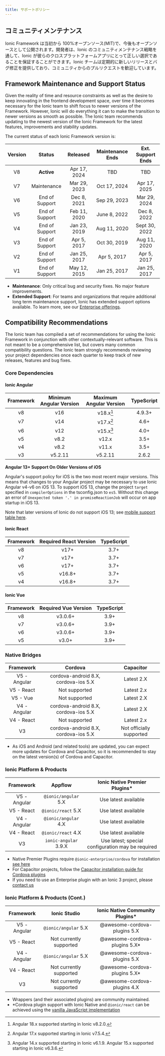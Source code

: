 ```yaml
---
title: サポートポリシー
---
```


<head>
  <title>App Development Support Policy - Ionic Framework API</title>
  <meta
    name="description"
    content="Ionic Framework API is 100% open-source (MIT), and always will be. Read our support policy to see why users know Ionic is the right choice for app development."
  />
</head>

## コミュニティメンテナンス

Ionic Framework は当初から 100%オープンソース(MIT)で、今後もオープンソースとして公開されます。開発者は、Ionic のコミュニティメンテナンス戦略を通して、Ionic が彼らのクロスプラットフォームアプリにとって正しい選択であることを保証することができます。Ionic チームは定期的に新しいリリースとバグ修正を提供しており、コミュニティからのプルリクエストを歓迎しています。

## Framework Maintenance and Support Status

Given the reality of time and resource constraints as well as the desire to keep innovating in the frontend development space, over time it becomes necessary for the Ionic team to shift focus to newer versions of the Framework. However, Ionic will do everything it can to make the transition to newer versions as smooth as possible. The Ionic team recommends updating to the newest version of the Ionic Framework for the latest features, improvements and stability updates.

The current status of each Ionic Framework version is:

| Version |     Status     |   Released   | Maintenance Ends | Ext. Support Ends |
| :-----: | :------------: | :----------: | :--------------: | :---------------: |
|   V8    |   **Active**   | Apr 17, 2024 |       TBD        |        TBD        |
|   V7    |  Maintenance   | Mar 29, 2023 |   Oct 17, 2024   |   Apr 17, 2025    |
|   V6    | End of Support | Dec 8, 2021  |   Sep 29, 2023   |   Mar 29, 2024    |
|   V5    | End of Support | Feb 11, 2020 |   June 8, 2022   |    Dec 8, 2022    |
|   V4    | End of Support | Jan 23, 2019 |   Aug 11, 2020   |   Sept 30, 2022   |
|   V3    | End of Support | Apr 5, 2017  |   Oct 30, 2019   |   Aug 11, 2020    |
|   V2    | End of Support | Jan 25, 2017 |   Apr 5, 2017    |    Apr 5, 2017    |
|   V1    | End of Support | May 12, 2015 |   Jan 25, 2017   |   Jan 25, 2017    |

- **Maintenance**: Only critical bug and security fixes. No major feature improvements.
- **Extended Support**: For teams and organizations that require additional long term maintenance support, Ionic has extended support options available. To learn more, see our [Enterprise offerings](https://ionicframework.com/enterprise).

## Compatibility Recommendations

The Ionic team has compiled a set of recommendations for using the Ionic Framework in conjunction with other contextually-relevant software. This is not meant to be a comprehensive list, but covers many common compatibility questions. The Ionic team strongly recommends reviewing your project dependencies once each quarter to keep track of new releases, features and bug fixes.

### Core Dependencies

#### Ionic Angular

| Framework | Minimum Angular Version | Maximum Angular Version | TypeScript |
| :-------: | :---------------------: | :---------------------: | :--------: |
|    v8     |           v16           |        v18.x[^3]        |   4.9.3+   |
|    v7     |           v14           |        v17.x[^2]        |    4.6+    |
|    v6     |           v12           |        v15.x[^1]        |    4.0+    |
|    v5     |          v8.2           |          v12.x          |    3.5+    |
|    v4     |          v8.2           |          v11.x          |    3.5+    |
|    v3     |         v5.2.11         |         v5.2.11         |   2.6.2    |

[^1]: Angular 14.x supported starting in Ionic v6.1.9. Angular 15.x supported starting in Ionic v6.3.6.
[^2]: Angular 17.x supported starting in Ionic v7.5.4.
[^3]: Angular 18.x supported starting in Ionic v8.2.0.

**Angular 13+ Support On Older Versions of iOS**

Angular's support policy for iOS is the two most recent major versions. This means that changes to your Angular project may be necessary to use Ionic Angular v4-v6 on iOS 13. To support iOS 13, change the project `target` specified in `compilerOptions` in the tsconfig.json to `es5`. Without this change an error of `Unexpected token '.' in promiseReactionJob` will occur on app startup in iOS 13.

Note that later versions of Ionic do not support iOS 13; see [mobile support table here](./browser-support#mobile-browsers).

#### Ionic React

| Framework | Required React Version | TypeScript |
| :-------: | :--------------------: | :--------: |
|    v8     |          v17+          |    3.7+    |
|    v7     |          v17+          |    3.7+    |
|    v6     |          v17+          |    3.7+    |
|    v5     |         v16.8+         |    3.7+    |
|    v4     |         v16.8+         |    3.7+    |

#### Ionic Vue

| Framework | Required Vue Version | TypeScript |
| :-------: | :------------------: | :--------: |
|    v8     |       v3.0.6+        |    3.9+    |
|    v7     |       v3.0.6+        |    3.9+    |
|    v6     |       v3.0.6+        |    3.9+    |
|    v5     |        v3.0+         |    3.9+    |

### Native Bridges

|  Framework   |               Cordova                |        Capacitor         |
| :----------: | :----------------------------------: | :----------------------: |
| V5 - Angular | cordova-android 8.X, cordova-ios 5.X |        Latest 2.X        |
|  V5 - React  |            Not supported             |        Latest 2.x        |
|   V5 - Vue   |            Not supported             |        Latest 2.X        |
| V4 - Angular | cordova-android 8.X, cordova-ios 5.X |        Latest 2.X        |
|  V4 - React  |            Not supported             |        Latest 2.x        |
|      V3      | cordova-android 8.X, cordova-ios 5.X | Not officially supported |

- As iOS and Android (and related tools) are updated, you can expect more updates for Cordova and Capacitor, so it is recommended to stay on the latest version(s) of Cordova and Capacitor.

### Ionic Platform & Products

|  Framework   |        Appflow        |          Ionic Native Premier Plugins\*           |
| :----------: | :-------------------: | :-----------------------------------------------: |
| V5 - Angular | `@ionic/angular` 5.X  |               Use latest available                |
|  V5 - React  |  `@ionic/react` 5.X   |               Use latest available                |
| V4 - Angular | `@ionic/angular` 4.X  |               Use latest available                |
|  V4 - React  |  `@ionic/react` 4.X   |               Use latest available                |
|      V3      | `ionic-angular` 3.9.X | Use latest; special configuration may be required |

- Native Premier Plugins require `@ionic-enterprise/cordova` for installation [see here](https://ionic.io/docs/premier-plugins/setup#install-tooling)
- For Capacitor projects, follow the [Capacitor installation guide for Cordova plugins](https://capacitorjs.com/docs/cordova/using-cordova-plugins)
- If you need to use an Enterprise plugin with an Ionic 3 project, please [contact us](https://ionic.zendesk.com/hc)

### Ionic Platform & Products (Cont.)

|  Framework   |      Ionic Studio       | Ionic Native Community Plugins\* |
| :----------: | :---------------------: | :------------------------------: |
| V5 - Angular |  `@ionic/angular` 5.X   |   @awesome-cordova-plugins 5.X   |
|  V5 - React  | Not currently supported |  @awesome-cordova-plugins 5.X\*  |
| V4 - Angular |  `@ionic/angular` 5.X   |   @awesome-cordova-plugins 5.X   |
|  V4 - React  | Not currently supported |  @awesome-cordova-plugins 5.X\*  |
|      V3      | Not currently supported |   @awesome-cordova-plugins 4.X   |

- Wrappers (and their associated plugins) are community maintained.
- \*Cordova plugin support with Ionic Native and `@ionic/react` can be achieved using the [vanilla JavaScript implementation](../native.md#vanilla-javascript)
